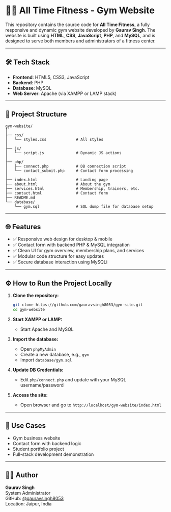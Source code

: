 # 🏋️‍♂️ All Time Fitness - Gym Website

This repository contains the source code for **All Time Fitness**, a fully responsive and dynamic gym website developed by **Gaurav Singh**. The website is built using **HTML**, **CSS**, **JavaScript**, **PHP**, and **MySQL**, and is designed to serve both members and administrators of a fitness center.

---

## 🛠️ Tech Stack

- **Frontend**: HTML5, CSS3, JavaScript  
- **Backend**: PHP  
- **Database**: MySQL  
- **Web Server**: Apache (via XAMPP or LAMP stack)  

---

## 📁 Project Structure

```
gym-website/
│
├── css/
│   └── styles.css             # All styles
│
├── js/
│   └── script.js              # Dynamic JS actions
│
├── php/
│   ├── connect.php            # DB connection script
│   └── contact_submit.php     # Contact form processing
│
├── index.html                 # Landing page
├── about.html                 # About the gym
├── services.html              # Membership, trainers, etc.
├── contact.html               # Contact form
├── README.md
└── database/
    └── gym.sql                # SQL dump file for database setup
```

---

## 🌐 Features

- ✅ Responsive web design for desktop & mobile  
- ✅ Contact form with backend PHP & MySQL integration  
- ✅ Clean UI for gym overview, membership plans, and services  
- ✅ Modular code structure for easy updates  
- ✅ Secure database interaction using MySQLi  

---

## ⚙️ How to Run the Project Locally

1. **Clone the repository:**
   ```bash
   git clone https://github.com/gauravsingh8053/gym-site.git
   cd gym-website
   ```

2. **Start XAMPP or LAMP:**
   - Start Apache and MySQL

3. **Import the database:**
   - Open `phpMyAdmin`
   - Create a new database, e.g., `gym`
   - Import `database/gym.sql`

4. **Update DB Credentials:**
   - Edit `php/connect.php` and update with your MySQL username/password

5. **Access the site:**
   - Open browser and go to `http://localhost/gym-website/index.html`

---

## 🎯 Use Cases

- Gym business website  
- Contact form with backend logic  
- Student portfolio project  
- Full-stack development demonstration  

---

## 👨‍💻 Author

**Gaurav Singh**  
System Administrator  
GitHub: [@gauravsingh8053](https://github.com/gauravsingh8053)  
Location: Jaipur, India
